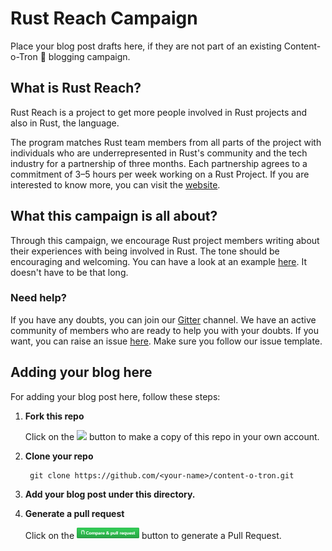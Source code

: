 # Rust Reach Campaign

Place your blog post drafts here, if they are not part of an existing Content-o-Tron :robot: blogging campaign.

## What is Rust Reach?

Rust Reach is a project to get more people involved in Rust projects and also in Rust, the language.

The program matches Rust team members from all parts of the project with individuals who are underrepresented in Rust's community and the tech industry for a partnership of three months. Each partnership agrees to a commitment of 3–5 hours per week working on a Rust Project. If you are interested to know more, you can visit the [website](http://reach.rust-lang.org/).

## What this campaign is all about?

Through this campaign, we encourage  Rust project members writing about their experiences with being involved in Rust. The tone should be encouraging and welcoming. You can have a look at an example [here](https://yakshav.es/how-I-came-to-rust/). It doesn't have to be that long.

### Need help?

If you have any doubts, you can join our [Gitter](https://gitter.im/content-o-tron/Lobby) channel. We have an active community of members who are ready to help you with your doubts. If you want, you can raise an issue [here](https://github.com/rust-community/content-o-tron/issues). Make sure you follow our issue template.

## Adding your blog here

For adding your blog post here, follow these steps:

1. **Fork this repo**

    Click on the <img src = "https://github.com/akshitac8/github-buttons/blob/master/2x/github_fork.png" width=50 /> button to make a copy of this repo in your own account.

2. **Clone your repo**

		git clone https://github.com/<your-name>/content-o-tron.git
		
3. **Add your blog post under this directory.**

4. **Generate a pull request**

    Click on the <img src = "https://github.com/akshitac8/github-buttons/blob/master/2x/github_generate_pull.png" width=100 /> button to generate a Pull Request.
